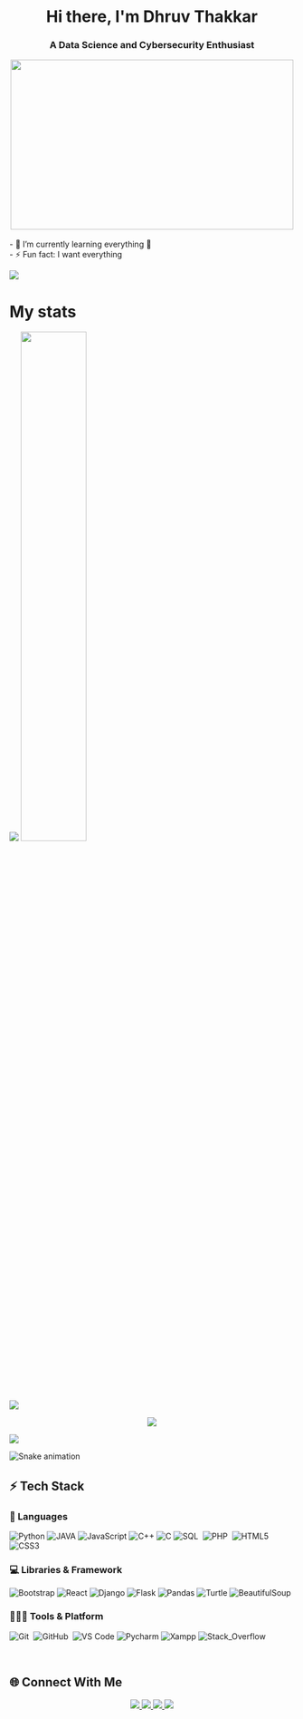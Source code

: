 <h1 align="center">Hi there, I'm Dhruv Thakkar</h1> 
<h3 align="center">A Data Science and Cybersecurity Enthusiast</h3>

<div align="center">
  <img src="https://media.giphy.com/media/dWesBcTLavkZuG35MI/giphy.gif" width="500" height="300"/>
</div>
<br/>
- 🌱 I’m currently learning everything 🤣
<br>
- ⚡ Fun fact: I want everything

![](https://user-images.githubusercontent.com/73097560/115834477-dbab4500-a447-11eb-908a-139a6edaec5c.gif)


# My stats
<div>
  <img src="https://github-readme-stats.vercel.app/api?username=dhruv100404&show_icons=true&theme=aura" >
  <img width="48%" src="https://github-readme-streak-stats.herokuapp.com/?user=dhruv100404&hide_border=true&theme=radical" />
</div>

![](https://user-images.githubusercontent.com/73097560/115834477-dbab4500-a447-11eb-908a-139a6edaec5c.gif)
<div align="center">
<img src="https://github-readme-stats.vercel.app/api/top-langs/?username=dhruv100404&theme=aura" >
</div>

![](https://user-images.githubusercontent.com/73097560/115834477-dbab4500-a447-11eb-908a-139a6edaec5c.gif)

![Snake animation](https://github.com/Dhruv100404/Dhruv100404/blob/output/github-contribution-grid-snake.svg)


## ⚡ Tech Stack 

### 🚀 Languages

![Python](https://img.shields.io/badge/Python-59666C?style=for-the-badge&logo=python&logoColor=306998)
![JAVA](https://img.shields.io/badge/Java-193D6C?style=for-the-badge&logo=java&logoColor=white)
![JavaScript](https://img.shields.io/badge/JavaScript-9769AD?style=for-the-badge&logo=javascript&logoColor=F7DF1E)
![C++](https://img.shields.io/badge/C%2B%2B-FE7A16?style=for-the-badge&logo=c%2B%2B&logoColor=white)
![C](https://img.shields.io/badge/C-FF6C37?style=for-the-badge&logo=c&logoColor=white)
![SQL](https://img.shields.io/badge/MySQL-00000F?style=for-the-badge&logo=mysql&logoColor=white)&nbsp;
![PHP](https://img.shields.io/badge/PHP-00096C?style=for-the-badge&logo=php&logoColor=white)&nbsp;
![HTML5](https://img.shields.io/badge/HTML5-CB3837?style=for-the-badge&logo=html5&logoColor=white)
![CSS3](https://img.shields.io/badge/CSS3-F05032?style=for-the-badge&logo=css3&logoColor=white)

### 💻 Libraries & Framework

![Bootstrap](https://img.shields.io/badge/Bootstrap-563D7C?style=for-the-badge&logo=bootstrap&logoColor=white)
![React](https://img.shields.io/badge/React-F05032?style=for-the-badge&logo=react&logoColor=61DAFB)
![Django](https://img.shields.io/badge/Django-00000f?style=for-the-badge&logo=django&logoColor=61DAFB)
![Flask](https://img.shields.io/badge/Flask-F00002?style=for-the-badge&logo=flask&logoColor=61DAFB)
![Pandas](https://img.shields.io/badge/Pandas-100000?style=for-the-badge&logo=pandas&logoColor=61DAFB)
![Turtle](https://img.shields.io/badge/Turtle-00096C?style=for-the-badge&logo=turtle&logoColor=61DAFB)
![BeautifulSoup](https://img.shields.io/badge/BeautifulSoup-00ff02?style=for-the-badge&logo=bs4&logoColor=61DAFB)

### 🧑🏻‍💻 Tools & Platform

![Git](https://img.shields.io/badge/Git-F05032?style=for-the-badge&logo=git&logoColor=white)&nbsp;
![GitHub](https://img.shields.io/badge/GitHub-100000?style=for-the-badge&logo=github&logoColor=white)&nbsp;
![VS Code](https://img.shields.io/badge/Visual_Studio_Code-0078D4?style=for-the-badge&logo=visual%20studio%20code&logoColor=white)
![Pycharm](https://img.shields.io/badge/Pycharm-00000f?style=for-the-badge&logo=Pycharm&logoColor=white)
![Xampp](https://img.shields.io/badge/Xampp-F37623?style=for-the-badge&logo=xampp&logoColor=white)
![Stack_Overflow](https://img.shields.io/badge/Stack_Overflow-FE7A16?style=for-the-badge&logo=stack-overflow&logoColor=white)

<br>

 
## 🌐 Connect With Me

<p align="center">
  <a href="https://www.linkedin.com/in/thakkar-dhruv-2b0376219/" target="blank">
		<img src="https://img.shields.io/badge/LinkedIn-0077B5?style=for-the-badge&logo=linkedin&logoColor=white" />
	</a>
  <a href="https://twitter.com/dhruvthakkar104" target="blank">
    <img src="https://img.shields.io/badge/Twitter-0077B5?style=for-the-badge&logo=Twitter&logoColor=white" />
  </a>                                                                                                         
	<a href="https://www.codechef.com/users/dhruv_thakkar" target="blank">
		<img src="https://img.shields.io/badge/-Codechef-FFA116?style=for-the-badge&logo=CodeChef&logoColor=black" />
	</a>
	<a href="https://www.instagram.com/dhruv_100404/" target="blank">
		<img src="https://img.shields.io/badge/Instagram-E4405F?style=for-the-badge&logo=instagram&logoColor=white" />
	</a>
	
  <br>
</p>
